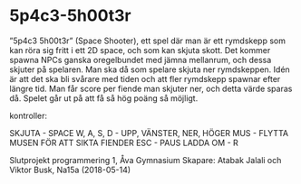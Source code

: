 # 5p4c3-5h00t3r
”5p4c3 5h00t3r” (Space Shooter), ett spel där man är ett rymdskepp som kan röra sig fritt i ett 2D space, och som kan skjuta skott. Det kommer spawna NPCs ganska oregelbundet med jämna mellanrum, och dessa skjuter på spelaren. Man ska då som spelare skjuta ner rymdskeppen. Idén är att det ska bli svårare med tiden och att fler rymdskepp spawnar efter längre tid. Man får score per fiende man skjuter ner, och detta värde sparas då. Spelet går ut på att få så hög poäng så möjligt.

kontroller:

SKJUTA - SPACE
W, A, S, D - UPP, VÄNSTER, NER, HÖGER
MUS - FLYTTA MUSEN FÖR ATT SIKTA FIENDER
ESC - PAUS
LADDA OM - R

Slutprojekt programmering 1, Åva Gymnasium
Skapare: Atabak Jalali och Viktor Busk, Na15a (2018-05-14)
